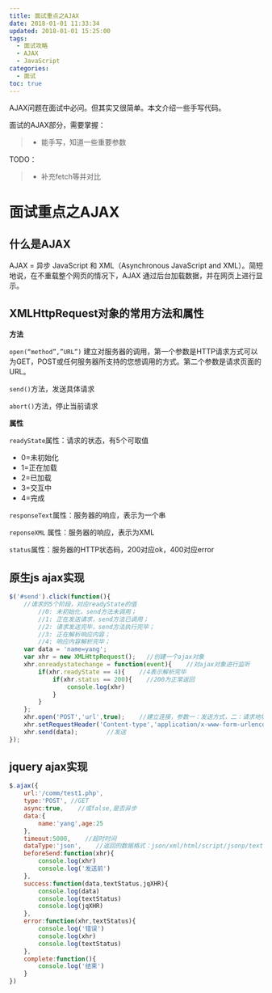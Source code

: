 ```yaml
---
title: 面试重点之AJAX
date: 2018-01-01 11:33:34
updated: 2018-01-01 15:25:00
tags:
  - 面试攻略
  - AJAX
  - JavaScript
categories:
  - 面试
toc: true
---
```

AJAX问题在面试中必问。但其实又很简单。本文介绍一些手写代码。

面试的AJAX部分，需要掌握：

> - 能手写，知道一些重要参数

TODO：

> - 补充fetch等并对比

<!-- more -->

# 面试重点之AJAX

## 什么是AJAX

AJAX = 异步 JavaScript 和 XML（Asynchronous JavaScript and XML）。简短地说，在不重载整个网页的情况下，AJAX 通过后台加载数据，并在网页上进行显示。

## XMLHttpRequest对象的常用方法和属性

**方法**

`open(“method”,”URL”)` 建立对服务器的调用，第一个参数是HTTP请求方式可以为GET，POST或任何服务器所支持的您想调用的方式。第二个参数是请求页面的URL。

`send()`方法，发送具体请求

`abort()`方法，停止当前请求

**属性**

`readyState`属性：请求的状态，有5个可取值

- 0=未初始化
- 1=正在加载
- 2=已加载
- 3=交互中
- 4=完成

`responseText`属性：服务器的响应，表示为一个串

`reponseXML` 属性：服务器的响应，表示为XML

`status`属性：服务器的HTTP状态码，200对应ok，400对应error

## 原生js ajax实现

```javascript
$('#send').click(function(){
    //请求的5个阶段，对应readyState的值
        //0: 未初始化，send方法未调用；
        //1: 正在发送请求，send方法已调用；
        //2: 请求发送完毕，send方法执行完毕；
        //3: 正在解析响应内容；
        //4: 响应内容解析完毕；
    var data = 'name=yang';
    var xhr = new XMLHttpRequest();   //创建一个ajax对象
    xhr.onreadystatechange = function(event){    //对ajax对象进行监听
        if(xhr.readyState == 4){    //4表示解析完毕
            if(xhr.status == 200){    //200为正常返回
                console.log(xhr)
            }
        }
    };
    xhr.open('POST','url',true);    //建立连接，参数一：发送方式，二：请求地址，三：是否异步，true为异步
    xhr.setRequestHeader('Content-type','application/x-www-form-urlencoded');    //可有可无
    xhr.send(data);        //发送
});
```

## jquery ajax实现

```javascript
$.ajax({
    url:'/comm/test1.php',
    type:'POST', //GET
    async:true,    //或false,是否异步
    data:{
        name:'yang',age:25
    },
    timeout:5000,    //超时时间
    dataType:'json',    //返回的数据格式：json/xml/html/script/jsonp/text
    beforeSend:function(xhr){
        console.log(xhr)
        console.log('发送前')
    },
    success:function(data,textStatus,jqXHR){
        console.log(data)
        console.log(textStatus)
        console.log(jqXHR)
    },
    error:function(xhr,textStatus){
        console.log('错误')
        console.log(xhr)
        console.log(textStatus)
    },
    complete:function(){
        console.log('结束')
    }
})
```